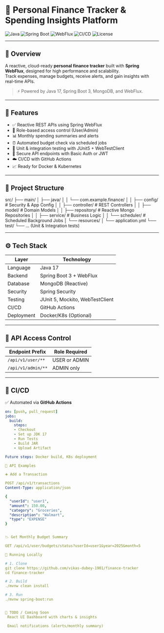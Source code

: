 # 💸 Personal Finance Tracker & Spending Insights Platform

![Java](https://img.shields.io/badge/Java-17-blue.svg)
![Spring Boot](https://img.shields.io/badge/Spring--Boot-3.2-green)
![WebFlux](https://img.shields.io/badge/WebFlux-Reactive%20Streams-brightgreen)
![CI/CD](https://img.shields.io/github/actions/workflow/status/yourusername/finance-tracker/ci.yml?label=CI%2FCD)
![License](https://img.shields.io/github/license/yourusername/finance-tracker)

---

## 🧠 Overview

A reactive, cloud-ready **personal finance tracker** built with **Spring WebFlux**, designed for high performance and scalability.  
Track expenses, manage budgets, receive alerts, and gain insights with real-time APIs.

> ⚡ Powered by Java 17, Spring Boot 3, MongoDB, and WebFlux.

---

## 🎯 Features

- ✅ Reactive REST APIs using Spring WebFlux
- 👥 Role-based access control (User/Admin)
- 📊 Monthly spending summaries and alerts
- ⏰ Automated budget check via scheduled jobs
- 🧪 Unit & integration testing with JUnit5 + WebTestClient
- 🔐 Secure API endpoints with Basic Auth or JWT
- ☁️ CI/CD with GitHub Actions
- 📈 Ready for Docker & Kubernetes

---

## 📁 Project Structure

src/
├── main/
│   ├── java/
│   │   └── com.example.finance/
│   │       ├── config/          # Security & App Config
│   │       ├── controller/      # REST Controllers
│   │       ├── model/           # Domain Models
│   │       ├── repository/      # Reactive Mongo Repositories
│   │       ├── service/         # Business Logic
│   │       └── scheduler/       # Scheduled Background Jobs
│   └── resources/
│       └── application.yml
└── test/
    └── ... (Unit & Integration tests)





---

## ⚙️ Tech Stack

| Layer         | Technology                    |
|---------------|-------------------------------|
| Language      | Java 17                       |
| Backend       | Spring Boot 3 + WebFlux       |
| Database      | MongoDB (Reactive)            |
| Security      | Spring Security               |
| Testing       | JUnit 5, Mockito, WebTestClient |
| CI/CD         | GitHub Actions                |
| Deployment    | Docker/K8s (Optional)         |

---

## 🔐 API Access Control

| Endpoint Prefix       | Role Required |
|------------------------|---------------|
| `/api/v1/user/**`     | USER or ADMIN |
| `/api/v1/admin/**`    | ADMIN only    |

---

## 🚦 CI/CD

✅ Automated via **GitHub Actions**

```yaml
on: [push, pull_request]
jobs:
  build:
    steps:
    - Checkout
    - Set up JDK 17
    - Run Tests
    - Build JAR
    - Upload Artifact

Future steps: Docker build, K8s deployment

🔄 API Examples

➕ Add a Transaction

POST /api/v1/transactions
Content-Type: application/json

{
  "userId": "user1",
  "amount": 150.00,
  "category": "Groceries",
  "description": "Walmart",
  "type": "EXPENSE"
}


📉 Get Monthly Budget Summary

GET /api/v1/user/budgets/status?userId=user1&year=2025&month=5

🚀 Running Locally

# 1. Clone
git clone https://github.com/vikas-dubey-1901/finance-tracker
cd finance-tracker

# 2. Build
./mvnw clean install

# 3. Run
./mvnw spring-boot:run


📌 TODO / Coming Soon
 React UI Dashboard with charts & insights

 Email notifications (alerts/monthly summary)








